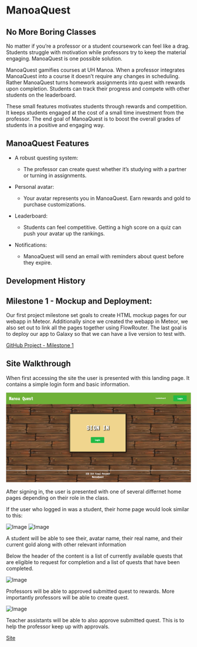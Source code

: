 # ManoaQuest

## No More Boring Classes

No matter if you’re a professor or a student coursework can feel like a drag. Students struggle with motivation while professors try to keep the material engaging. ManoaQuest is one possible solution.

ManoaQuest gamifies courses at UH Manoa. When a professor integrates ManoaQuest into a course it doesn’t require any changes in scheduling. Rather ManoaQuest turns homework assignments into quest with rewards upon completion. Students can track their progress and compete with other students on the leaderboard.

These small features motivates students through rewards and competition. It keeps students engaged at the cost of a small time investment from the professor. The end goal of ManoaQuest is to boost the overall grades of students in a positive and engaging way.

## ManoaQuest Features

* A robust questing system:
  * The professor can create quest whether it’s studying with a partner or turning in assignments.   

* Personal avatar:
  * Your avatar represents you in ManoaQuest. Earn rewards and gold to purchase customizations.

* Leaderboard:
  * Students can feel competitive. Getting a high score on a quiz can push your avatar up the rankings.

* Notifications:
  * ManoaQuest will send an email with reminders about quest before they expire.

## Development History
## Milestone 1 - Mockup and Deployment: 
Our first project milestone set goals to create HTML mockup pages for our webapp in Meteor. Additionally since we created the webapp in Meteor, we also set out to link all the pages together using FlowRouter. The last goal is to deploy our app to Galaxy so that we can have a live version to test with.

[GitHub Project - Milestone 1](https://github.com/manoaquest/ManoaQuest/projects/1)

## Site Walkthrough

When first accessing the site the user is presented with this landing page. It contains a simple login form and basic information.

![Image](/screenshots/landing-page.PNG)

After signing in, the user is presented with one of several differnet home pages depending on their role in the class.

If the user who logged in was a student, their home page would look similar to this:

![Image](/screenshots/student-home-page_1.PNG)
![Image](/screenshots/student-home-page_2.PNG)

A student will be able to see their, avatar name, their real name, and their current gold along with other relevant information

Below the header of the content is a list of currently available quests that are eligible to request for completion and a list of quests that have been completed.

![Image](/screenshots/professor-screenshot.png)

Professors will be able to approved submitted quest to rewards. More importantly professors will be able to create quest.

![Image](/screenshots/ta-screenshot.png)

Teacher assistants will be able to also approve submitted quest. This is to help the professor keep up with approvals.

[Site](http://manoaquest.meteorapp.com/)
